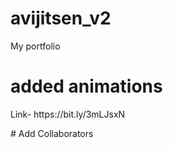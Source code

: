 # avijitsen_v2
My portfolio
# added animations
<p>Link- https://bit.ly/3mLJsxN</p>
# Add Collaborators 
